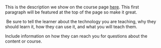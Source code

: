 This is the description we show on the course page [here](https://lab.github.com/Haseeb3323/rna-sequencing). This first paragraph will be featured at the top of the page so make it great.
​

​
Be sure to tell the learner about the technology you are teaching, why they should learn it, how they can use it, and what you will teach them.
​


Include information on how they can reach you for questions about the content or course. 